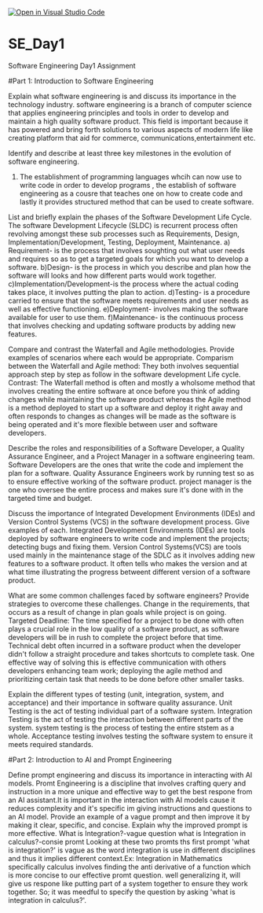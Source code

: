 [![Open in Visual Studio Code](https://classroom.github.com/assets/open-in-vscode-2e0aaae1b6195c2367325f4f02e2d04e9abb55f0b24a779b69b11b9e10269abc.svg)](https://classroom.github.com/online_ide?assignment_repo_id=15565696&assignment_repo_type=AssignmentRepo)
# SE_Day1
Software Engineering Day1 Assignment

#Part 1: Introduction to Software Engineering

Explain what software engineering is and discuss its importance in the technology industry.
software engineering is a branch of computer science that applies engineering principles and tools in order to develop and maintain a high quality software product. This field is important because it has powered and bring forth solutions to various aspects of modern life like creating platform that aid for commerce, communications,entertainment etc.

Identify and describe at least three key milestones in the evolution of software engineering.
1) The establishment of programming languages whcih can now use to write code in order to develop programs , the establish of software engineering as a cousre that teaches one on how to create code and lastly it provides structured method that can be used to create software.

List and briefly explain the phases of the Software Development Life Cycle.
The software Development Lifecycle (SLDC) is recurrent process often revolving amongst these sub processes such as Requirements, Design, Implementation/Development, Testing, Deployment, Maintenance.
a) Requirement- is the process that involves soughting out what user needs and requires so as to get a targeted goals for which you want to develop a software.
b)Design- is the process in which you describe and plan how the software will looks and how different parts would work together.
c)Implementation/Development-is the process where the actual coding takes place, it involves putting the plan to action.
d)Testing- is a procedure carried to ensure that the software meets requirements and user needs as well as effective functioning.
e)Deployment- involves making the software available for user to use them.
f)Maintenance- is the continuous process that involves checking and updating software products by adding new features.

Compare and contrast the Waterfall and Agile methodologies. Provide examples of scenarios where each would be appropriate.
Comparism between the Waterfall and Agile method: They both involves sequential approach step by step as follow in the software development Life cycle. 
Contrast: The Waterfall method is often and mostly a wholsome method that involves creating the entire software at once before you think of adding changes while maintaining the software product whereas the Agile method is a method deployed to start up a software and deploy it right away and often responds to changes as changes will be made as the software is being operated and it's more flexible between user and software developers.

Describe the roles and responsibilities of a Software Developer, a Quality Assurance Engineer, and a Project Manager in a software engineering team.
Software Developers are the ones that write the code and implement the plan for a software.
Quality Assurance Engineers work by running test so as to ensure effective working of the software product.
project manager is the one who oversee the entire process and makes sure it's done with in the targeted time and budget.

Discuss the importance of Integrated Development Environments (IDEs) and Version Control Systems (VCS) in the software development process. Give examples of each.
Integrated Development Environments (IDEs) are tools deployed by software engineers to write code and implement the projects; detecting bugs and fixing them.
Version Control Systems(VCS) are tools used mainly in the maintenance stage of the SDLC as it involves adding new features to a software product. It often tells who makes the version and at what time illustrating the progress betweent different version of a software product.

What are some common challenges faced by software engineers? Provide strategies to overcome these challenges.
Change in the requirements, that occurs as a result of change in plan goals while project is on going.
Targeted Deadline: The time specified for a project to be done with often plays a crucial role in the low quality of a software product, as software developers will be in rush to complete the project before that time.
Technical debt often incurred in a software product when the developer didn't follow a straight procedure and takes shortcuts to complete task.
One effective way of solving this is effective communication with others developers enhancing team work; deploying the agile method and prioritizing certain task that needs to be done before other smaller tasks.

Explain the different types of testing (unit, integration, system, and acceptance) and their importance in software quality assurance.
Unit Testing is the act of testing individual part of a software system.
Integration Testing is the act of testing the interaction between different parts of the system.
system testing is the process of testing the entire ststem as a whole.
Acceptance testing involves testing the software system to ensure it meets required standards.

#Part 2: Introduction to AI and Prompt Engineering


Define prompt engineering and discuss its importance in interacting with AI models.
Promt Engineering is a discipline that involves crafting query and instruction in a more unique and effective way to get the best respone from an AI assistant.It is important in the interaction with AI models cause it reduces complexity and it's specific im giving instructions and questions to an AI model.
Provide an example of a vague prompt and then improve it by making it clear, specific, and concise. Explain why the improved prompt is more effective.
What is Integration?-vague question 
what is Integration in calculus?-consie promt 
Looking at these two promts ths first prompt 'what is integration?' is vague as the word integration is use in different disciplines and thus it implies different context.Ex: Integration in Mathematics specifically calculus involves finding the anti derivative of a function which  is more concise to our effective promt question. well generalizing it, will give us respone like putting part of a system together to ensure they work together. So; it was meedful to specify the question by asking 'what is integration in calculus?'.
